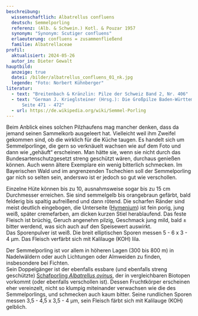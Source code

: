 ```yaml
---
beschreibung:
  wissenschaftlich: Albatrellus confluens
  deutsch: Semmelporling
  referenz: (Alb. & Schwein.) Kotl. & Pouzar 1957
  synonym: "Synonym: Scutiger confluens"
  erlaeuterung: confluens = zusammenfließend
  familie: Albatrellaceae
profil:
  aktualisiert: 2024-05-26
  autor_in: Dieter Gewalt
hauptbild:
  anzeige: true
  datei: /bilder/albatrellus_confluens_01_nk.jpg
  legende: "Foto: Norbert Kühnberger"
literatur:
  - text: "Breitenbach & Kränzlin: Pilze der Schweiz Band 2, Nr. 406"
  - text: "German J. Krieglsteiner (Hrsg.): Die Großpilze Baden-Württembergs Band 1
      Seite 471 - 472"
  - url: https://de.wikipedia.org/wiki/Semmel-Porling
---
```

Beim Anblick eines solchen Pilzhaufens mag mancher denken, dass da jemand seinen Sammelkorb ausgeleert hat. Vielleicht weil ihm Zweifel gekommen sind, ob die wirklich für die Küche taugen. Es handelt sich um Semmelporlinge, die gern so verknäuelt wachsen wie auf dem Foto und dann wie „gehäuft“ erscheinen. Man hätte sie, wenn sie nicht durch das Bundesartenschutzgesetzt streng geschützt wären, durchaus genießen können. Auch wenn ältere Exemplare ein wenig bitterlich schmecken. Im Bayerischen Wald und im angrenzenden Tschechien soll der Semmelporling gar nich so selten sein, anderswo ist er jedoch so gut wie verschollen.

Einzelne Hüte können bis zu 10, ausnahmsweise sogar bis zu 15 cm Durchmesser erreichen. Sie sind semmelgelb bis orangebraun gefärbt, bald felderig bis spaltig aufreißend und dann rötend. Die scharfen Ränder sind meist deutlich eingebogen, die Unterseite ([Hymenium](<Hymenium "Glossar">)) ist fein porig, jung weiß, später cremefarben, am dicken kurzen Stiel herablaufend. Das feste Fleisch ist brüchig, Geruch angenehm pilzig, Geschmack jung mild, bald ± bitter werdend, was sich auch auf den Speisewert auswirkt.\
Das Sporenpulver ist weiß. Die breit elliptischen Sporen messen 5 - 6 x 3 - 4 µm. Das Fleisch verfärbt sich mit Kalilauge (KOH) lila.

Der Semmelporling ist vor allem in höheren Lagen (300 bis 800 m) in Nadelwäldern oder auch Lichtungen oder Almweiden zu finden, insbesondere bei Fichten.\
Sein Doppelgänger ist der ebenfalls essbare (und ebenfalls streng geschützte) [Schafporling *Albatrellus ovinus*](/pilze/albatrellus-ovinus-schafporling), der in vergleichbaren Biotopen vorkommt (oder ebenfalls verschollen ist). Dessen Fruchtkörper erscheinen  eher vereinzelt, nicht so klumpig miteinander verwachsen wie die des Semmelporlings, und schmecken auch kaum bitter. Seine rundlichen Sporen messen 3,5 - 4,5 x 3,5 - 4 µm, sein Fleisch färbt sich mit Kalilauge (KOH) gelblich.